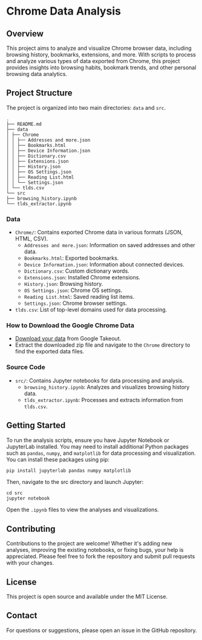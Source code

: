 # Chrome Data Analysis

## Overview

This project aims to analyze and visualize Chrome browser data, including browsing history, bookmarks, extensions, and more. With scripts to process and analyze various types of data exported from Chrome, this project provides insights into browsing habits, bookmark trends, and other personal browsing data analytics.

## Project Structure

The project is organized into two main directories: `data` and `src`.
```
.
├── README.md
├── data
│ ├── Chrome
│ │ ├── Addresses and more.json
│ │ ├── Bookmarks.html
│ │ ├── Device Information.json
│ │ ├── Dictionary.csv
│ │ ├── Extensions.json
│ │ ├── History.json
│ │ ├── OS Settings.json
│ │ ├── Reading List.html
│ │ └── Settings.json
│ └── tlds.csv
└── src
├── browsing_history.ipynb
└── tlds_extractor.ipynb
```

### Data

- `Chrome/`: Contains exported Chrome data in various formats (JSON, HTML, CSV).
  - `Addresses and more.json`: Information on saved addresses and other data.
  - `Bookmarks.html`: Exported bookmarks.
  - `Device Information.json`: Information about connected devices.
  - `Dictionary.csv`: Custom dictionary words.
  - `Extensions.json`: Installed Chrome extensions.
  - `History.json`: Browsing history.
  - `OS Settings.json`: Chrome OS settings.
  - `Reading List.html`: Saved reading list items.
  - `Settings.json`: Chrome browser settings.
- `tlds.csv`: List of top-level domains used for data processing.

### How to Download the Google Chrome Data
- [Download your data](https://takeout.google.com/settings/takeout) from Google Takeout.
- Extract the downloaded zip file and navigate to the `Chrome` directory to find the exported data files.

### Source Code

- `src/`: Contains Jupyter notebooks for data processing and analysis.
  - `browsing_history.ipynb`: Analyzes and visualizes browsing history data.
  - `tlds_extractor.ipynb`: Processes and extracts information from `tlds.csv`.

## Getting Started

To run the analysis scripts, ensure you have Jupyter Notebook or JupyterLab installed. You may need to install additional Python packages such as `pandas`, `numpy`, and `matplotlib` for data processing and visualization. You can install these packages using pip:

```sh
pip install jupyterlab pandas numpy matplotlib
```
Then, navigate to the src directory and launch Jupyter:

```
cd src
jupyter notebook
```
Open the `.ipynb` files to view the analyses and visualizations.

## Contributing
Contributions to the project are welcome! Whether it's adding new analyses, improving the existing notebooks, or fixing bugs, your help is appreciated. Please feel free to fork the repository and submit pull requests with your changes.

## License
This project is open source and available under the MIT License.

## Contact
For questions or suggestions, please open an issue in the GitHub repository.
